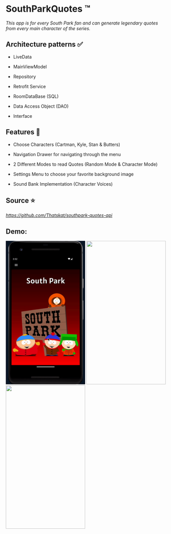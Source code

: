 # SouthParkQuotes :tm:
_This app is for every South Park fan and can generate legendary quotes from every main character of the series._
## Architecture patterns :white_check_mark:

- LiveData
* MainViewModel
+ Repository
- Retrofit Service
* RoomDataBase (SQL)
+ Data Access Object (DAO)
- Interface

## Features :rocket:

- Choose Characters (Cartman, Kyle, Stan & Butters)
* Navigation Drawer for navigating through the menu
+ 2 Different Modes to read Quotes (Random Mode & Character Mode)
- Settings Menu to choose your favorite background image
* Sound Bank Implementation (Character Voices)

## Source :star:
_https://github.com/Thatskat/southpark-quotes-api_

## Demo:
<img src="https://github.com/a-bytecode/SouthParkQuotes/blob/main/app/src/main/res/drawable/demovideo.gif" alt="MyIntro" width="250" height="450"> <img src="https://github.com/a-bytecode/SouthParkQuotes/assets/115455827/7078f567-3fd6-4a57-b24a-b69e0b098aef" width="250" height="450"> <img src="https://github.com/a-bytecode/SouthParkQuotes/assets/115455827/b275f7ba-1d22-40c9-8b9a-a7d62b01e846" width="250" height="450">

















